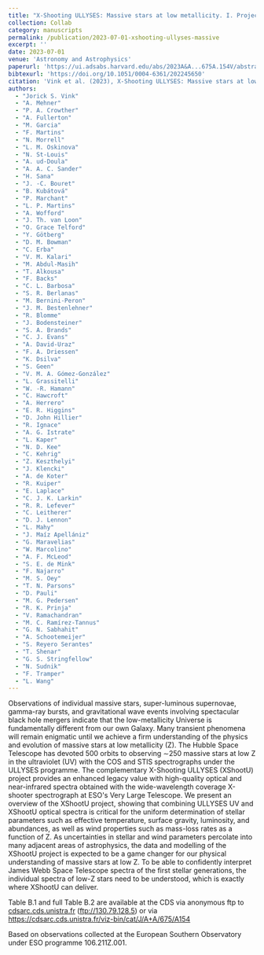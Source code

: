 ```yaml
---
title: "X-Shooting ULLYSES: Massive stars at low metallicity. I. Project description"
collection: Collab
category: manuscripts
permalink: /publication/2023-07-01-xshooting-ullyses-massive
excerpt: ''
date: 2023-07-01
venue: 'Astronomy and Astrophysics'
paperurl: 'https://ui.adsabs.harvard.edu/abs/2023A&A...675A.154V/abstract'
bibtexurl: 'https://doi.org/10.1051/0004-6361/202245650'
citation: 'Vink et al. (2023), X-Shooting ULLYSES: Massive stars at low metallicity. I. Project description, Astronomy and Astrophysics'
authors:
  - "Jorick S. Vink"
  - "A. Mehner"
  - "P. A. Crowther"
  - "A. Fullerton"
  - "M. Garcia"
  - "F. Martins"
  - "N. Morrell"
  - "L. M. Oskinova"
  - "N. St-Louis"
  - "A. ud-Doula"
  - "A. A. C. Sander"
  - "H. Sana"
  - "J. -C. Bouret"
  - "B. Kubátová"
  - "P. Marchant"
  - "L. P. Martins"
  - "A. Wofford"
  - "J. Th. van Loon"
  - "O. Grace Telford"
  - "Y. Götberg"
  - "D. M. Bowman"
  - "C. Erba"
  - "V. M. Kalari"
  - "M. Abdul-Masih"
  - "T. Alkousa"
  - "F. Backs"
  - "C. L. Barbosa"
  - "S. R. Berlanas"
  - "M. Bernini-Peron"
  - "J. M. Bestenlehner"
  - "R. Blomme"
  - "J. Bodensteiner"
  - "S. A. Brands"
  - "C. J. Evans"
  - "A. David-Uraz"
  - "F. A. Driessen"
  - "K. Dsilva"
  - "S. Geen"
  - "V. M. A. Gómez-González"
  - "L. Grassitelli"
  - "W. -R. Hamann"
  - "C. Hawcroft"
  - "A. Herrero"
  - "E. R. Higgins"
  - "D. John Hillier"
  - "R. Ignace"
  - "A. G. Istrate"
  - "L. Kaper"
  - "N. D. Kee"
  - "C. Kehrig"
  - "Z. Keszthelyi"
  - "J. Klencki"
  - "A. de Koter"
  - "R. Kuiper"
  - "E. Laplace"
  - "C. J. K. Larkin"
  - "R. R. Lefever"
  - "C. Leitherer"
  - "D. J. Lennon"
  - "L. Mahy"
  - "J. Maíz Apellániz"
  - "G. Maravelias"
  - "W. Marcolino"
  - "A. F. McLeod"
  - "S. E. de Mink"
  - "F. Najarro"
  - "M. S. Oey"
  - "T. N. Parsons"
  - "D. Pauli"
  - "M. G. Pedersen"
  - "R. K. Prinja"
  - "V. Ramachandran"
  - "M. C. Ramírez-Tannus"
  - "G. N. Sabhahit"
  - "A. Schootemeijer"
  - "S. Reyero Serantes"
  - "T. Shenar"
  - "G. S. Stringfellow"
  - "N. Sudnik"
  - "F. Tramper"
  - "L. Wang"
---
```

Observations of individual massive stars, super-luminous supernovae, gamma-ray bursts, and gravitational wave events involving spectacular black hole mergers indicate that the low-metallicity Universe is fundamentally different from our own Galaxy. Many transient phenomena will remain enigmatic until we achieve a firm understanding of the physics and evolution of massive stars at low metallicity (Z). The Hubble Space Telescope has devoted 500 orbits to observing ∼250 massive stars at low Z in the ultraviolet (UV) with the COS and STIS spectrographs under the ULLYSES programme. The complementary X-Shooting ULLYSES (XShootU) project provides an enhanced legacy value with high-quality optical and near-infrared spectra obtained with the wide-wavelength coverage X-shooter spectrograph at ESO's Very Large Telescope. We present an overview of the XShootU project, showing that combining ULLYSES UV and XShootU optical spectra is critical for the uniform determination of stellar parameters such as effective temperature, surface gravity, luminosity, and abundances, as well as wind properties such as mass-loss rates as a function of Z. As uncertainties in stellar and wind parameters percolate into many adjacent areas of astrophysics, the data and modelling of the XShootU project is expected to be a game changer for our physical understanding of massive stars at low Z. To be able to confidently interpret James Webb Space Telescope spectra of the first stellar generations, the individual spectra of low-Z stars need to be understood, which is exactly where XShootU can deliver. <P />Table B.1 and full Table B.2 are available at the CDS via anonymous ftp to <A href="https://cdsarc.cds.unistra.fr">cdsarc.cds.unistra.fr</A> (ftp://130.79.128.5) or via <A href="https://cdsarc.cds.unistra.fr/viz-bin/cat/J/A+A/675/A154">https://cdsarc.cds.unistra.fr/viz-bin/cat/J/A+A/675/A154</A> <P />Based on observations collected at the European Southern Observatory under ESO programme 106.211Z.001.
